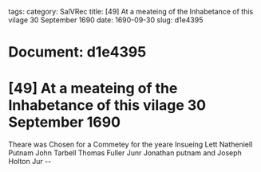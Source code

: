 tags: 
category: SalVRec
title: [49] At a meateing of the Inhabetance of this vilage 30 September 1690
date: 1690-09-30
slug: d1e4395




# Document: d1e4395


# [49] At a meateing of the Inhabetance of this vilage 30 September 1690

Theare was Chosen for a Commetey for the yeare Insueing Lett Natheniell Putnam John Tarbell Thomas Fuller Junr Jonathan putnam and Joseph Holton Jur --
